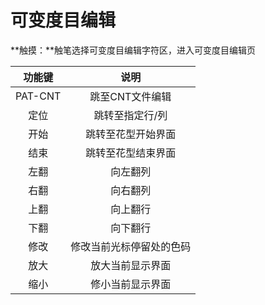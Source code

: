 # 可变度目编辑

**触摸：**触笔选择可变度目编辑字符区，进入可变度目编辑页

| 功能键 | 说明 |
| :---: | :---: |
| PAT-CNT | 跳至CNT文件编辑 |
| 定位 | 跳转至指定行/列 |
| 开始 | 跳转至花型开始界面 |
| 结束 | 跳转至花型结束界面 |
| 左翻 | 向左翻列 |
| 右翻 | 向右翻列 |
| 上翻 | 向上翻行 |
| 下翻 | 向下翻行 |
| 修改 | 修改当前光标停留处的色码 |
| 放大 | 放大当前显示界面 |
| 缩小 | 修小当前显示界面 |



